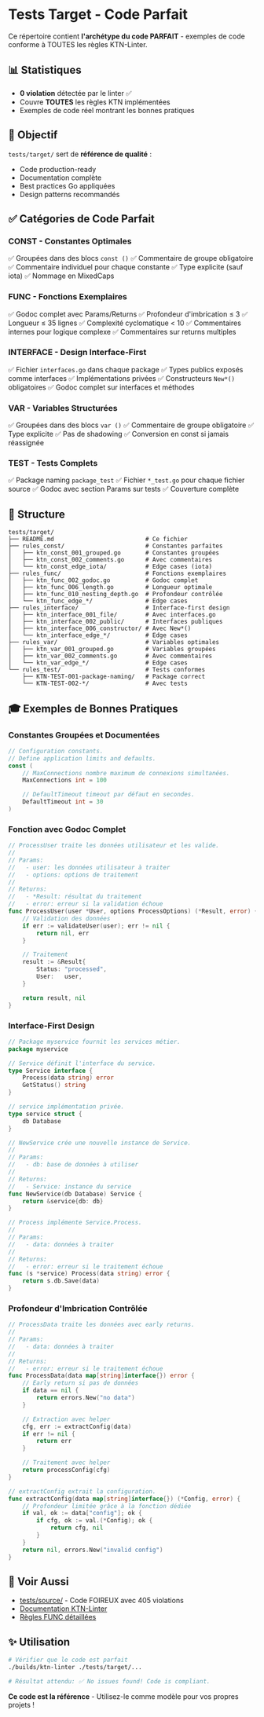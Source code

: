 # Tests Target - Code Parfait

Ce répertoire contient **l'archétype du code PARFAIT** - exemples de code conforme à TOUTES les règles KTN-Linter.

## 📊 Statistiques

- **0 violation** détectée par le linter ✅
- Couvre **TOUTES** les règles KTN implémentées
- Exemples de code réel montrant les bonnes pratiques

## 🎯 Objectif

`tests/target/` sert de **référence de qualité** :
- Code production-ready
- Documentation complète
- Best practices Go appliquées
- Design patterns recommandés

## ✅ Catégories de Code Parfait

### CONST - Constantes Optimales
✅ Groupées dans des blocs `const ()`
✅ Commentaire de groupe obligatoire
✅ Commentaire individuel pour chaque constante
✅ Type explicite (sauf iota)
✅ Nommage en MixedCaps

### FUNC - Fonctions Exemplaires
✅ Godoc complet avec Params/Returns
✅ Profondeur d'imbrication ≤ 3
✅ Longueur ≤ 35 lignes
✅ Complexité cyclomatique < 10
✅ Commentaires internes pour logique complexe
✅ Commentaires sur returns multiples

### INTERFACE - Design Interface-First
✅ Fichier `interfaces.go` dans chaque package
✅ Types publics exposés comme interfaces
✅ Implémentations privées
✅ Constructeurs `New*()` obligatoires
✅ Godoc complet sur interfaces et méthodes

### VAR - Variables Structurées
✅ Groupées dans des blocs `var ()`
✅ Commentaire de groupe obligatoire
✅ Type explicite
✅ Pas de shadowing
✅ Conversion en const si jamais réassignée

### TEST - Tests Complets
✅ Package naming `package_test`
✅ Fichier `*_test.go` pour chaque fichier source
✅ Godoc avec section Params sur tests
✅ Couverture complète

## 📁 Structure

```
tests/target/
├── README.md                          # Ce fichier
├── rules_const/                       # Constantes parfaites
│   ├── ktn_const_001_grouped.go       # Constantes groupées
│   ├── ktn_const_002_comments.go      # Avec commentaires
│   └── ktn_const_edge_iota/           # Edge cases (iota)
├── rules_func/                        # Fonctions exemplaires
│   ├── ktn_func_002_godoc.go          # Godoc complet
│   ├── ktn_func_006_length.go         # Longueur optimale
│   ├── ktn_func_010_nesting_depth.go  # Profondeur contrôlée
│   └── ktn_func_edge_*/               # Edge cases
├── rules_interface/                   # Interface-first design
│   ├── ktn_interface_001_file/        # Avec interfaces.go
│   ├── ktn_interface_002_public/      # Interfaces publiques
│   ├── ktn_interface_006_constructor/ # Avec New*()
│   └── ktn_interface_edge_*/          # Edge cases
├── rules_var/                         # Variables optimales
│   ├── ktn_var_001_grouped.go         # Variables groupées
│   ├── ktn_var_002_comments.go        # Avec commentaires
│   └── ktn_var_edge_*/                # Edge cases
└── rules_test/                        # Tests conformes
    ├── KTN-TEST-001-package-naming/   # Package correct
    └── KTN-TEST-002-*/                # Avec tests
```

## 🎓 Exemples de Bonnes Pratiques

### Constantes Groupées et Documentées
```go
// Configuration constants.
// Define application limits and defaults.
const (
    // MaxConnections nombre maximum de connexions simultanées.
    MaxConnections int = 100

    // DefaultTimeout timeout par défaut en secondes.
    DefaultTimeout int = 30
)
```

### Fonction avec Godoc Complet
```go
// ProcessUser traite les données utilisateur et les valide.
//
// Params:
//   - user: les données utilisateur à traiter
//   - options: options de traitement
//
// Returns:
//   - *Result: résultat du traitement
//   - error: erreur si la validation échoue
func ProcessUser(user *User, options ProcessOptions) (*Result, error) {
    // Validation des données
    if err := validateUser(user); err != nil {
        return nil, err
    }

    // Traitement
    result := &Result{
        Status: "processed",
        User:   user,
    }

    return result, nil
}
```

### Interface-First Design
```go
// Package myservice fournit les services métier.
package myservice

// Service définit l'interface du service.
type Service interface {
    Process(data string) error
    GetStatus() string
}

// service implémentation privée.
type service struct {
    db Database
}

// NewService crée une nouvelle instance de Service.
//
// Params:
//   - db: base de données à utiliser
//
// Returns:
//   - Service: instance du service
func NewService(db Database) Service {
    return &service{db: db}
}

// Process implémente Service.Process.
//
// Params:
//   - data: données à traiter
//
// Returns:
//   - error: erreur si le traitement échoue
func (s *service) Process(data string) error {
    return s.db.Save(data)
}
```

### Profondeur d'Imbrication Contrôlée
```go
// ProcessData traite les données avec early returns.
//
// Params:
//   - data: données à traiter
//
// Returns:
//   - error: erreur si le traitement échoue
func ProcessData(data map[string]interface{}) error {
    // Early return si pas de données
    if data == nil {
        return errors.New("no data")
    }

    // Extraction avec helper
    cfg, err := extractConfig(data)
    if err != nil {
        return err
    }

    // Traitement avec helper
    return processConfig(cfg)
}

// extractConfig extrait la configuration.
func extractConfig(data map[string]interface{}) (*Config, error) {
    // Profondeur limitée grâce à la fonction dédiée
    if val, ok := data["config"]; ok {
        if cfg, ok := val.(*Config); ok {
            return cfg, nil
        }
    }
    return nil, errors.New("invalid config")
}
```

## 🔗 Voir Aussi

- [tests/source/](../source/) - Code FOIREUX avec 405 violations
- [Documentation KTN-Linter](../../README.md)
- [Règles FUNC détaillées](../source/rules_func/.README.md)

## ✨ Utilisation

```bash
# Vérifier que le code est parfait
./builds/ktn-linter ./tests/target/...

# Résultat attendu: ✅ No issues found! Code is compliant.
```

**Ce code est la référence** - Utilisez-le comme modèle pour vos propres projets !
